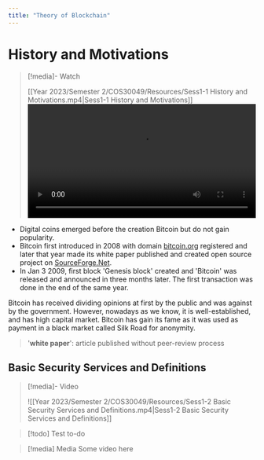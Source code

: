 ```yaml
---
title: "Theory of Blockchain"
---
```

# History and Motivations

>[!media]- Watch
>
>[[Year 2023/Semester 2/COS30049/Resources/Sess1-1 History and Motivations.mp4|Sess1-1 History and Motivations]]
><video src='https://files.catbox.moe/fchmkl.mp4' width='100%' controls></video>
 
- Digital coins emerged before the creation Bitcoin but do not gain popularity. 
- Bitcoin first introduced in 2008 with domain [bitcoin.org](https://bitcoin.org) registered and later that year made its white paper published and created open source project on [SourceForge.Net](https://sourceforge.net).
- In Jan 3 2009, first block 'Genesis block' created and 'Bitcoin' was released and announced in three months later. The first transaction was done in the end of the same year.

Bitcoin has received dividing opinions at first by the public and was against by the government. However, nowadays as we know, it is well-established, and has high capital market. Bitcoin has gain its fame as it was used as payment in a black market called Silk Road for anonymity.

>'**white paper**': article published without peer-review process

## Basic Security Services and Definitions

>[!media]- Video
>
>![[Year 2023/Semester 2/COS30049/Resources/Sess1-2 Basic Security Services and Definitions.mp4|Sess1-2 Basic Security Services and Definitions]]

>[!todo]
>Test to-do

>[!media] Media
>Some video here

